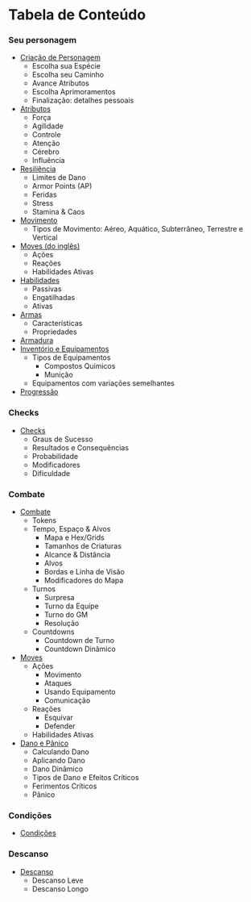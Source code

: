 # Tabela de Conteúdo

### Seu personagem

- [Criação de Personagem](./character/index.md#criação-de-personagem)
    - Escolha sua Espécie
    - Escolha seu Caminho
    - Avance Atributos
    - Escolha Aprimoramentos
    - Finalização: detalhes pessoais
- [Atributos](./character/attributes.md)
    - Força
    - Agilidade
    - Controle
    - Atenção
    - Cérebro
    - Influência
- [Resiliência](./character/resilience.md)
    - Limites de Dano
    - Armor Points (AP)
    - Feridas
    - Stress
    - Stamina & Caos
- [Movimento](./character/movement.md)
    - Tipos de Movimento: Aéreo, Aquático, Subterrâneo, Terrestre e Vertical
- [Moves (do inglês)](./character/moves.md)
    - Ações
    - Reações
    - Habilidades Ativas
- [Habilidades](./character/abilities.md)
    - Passivas
    - Engatilhadas
    - Ativas
- [Armas](./character/weapons.md)
    - Características
    - Propriedades
- [Armadura](./character/armor.md)
- [Inventório e Equipamentos](./character/inventory.md)
    - Tipos de Equipamentos
        - Compostos Químicos
        - Munição
    - Equipamentos com variações semelhantes
- [Progressão](./character/progression.md)

### Checks

- [Checks](checks.md)
    - Graus de Sucesso
    - Resultados e Consequências
    - Probabilidade
    - Modificadores
    - Dificuldade

### Combate

- [Combate](./combat/index.md)
    - Tokens
    - Tempo, Espaço & Alvos
        - Mapa e Hex/Grids
        - Tamanhos de Criaturas
        - Alcance & Distância
        - Alvos
        - Bordas e Linha de Visão
        - Modificadores do Mapa
    - Turnos
        - Surpresa
        - Turno da Equipe
        - Turno do GM
        - Resolução
    - Countdowns
        - Countdown de Turno
        - Countdown Dinâmico
- [Moves](./combat/moves.md)
    - Ações
        - Movimento
        - Ataques
        - Usando Equipamento
        - Comunicação
    - Reações
        - Esquivar
        - Defender
    - Habilidades Ativas
- [Dano e Pânico](./combat/damage.md)
    - Calculando Dano
    - Aplicando Dano
    - Dano Dinâmico
    - Tipos de Dano e Efeitos Críticos
    - Ferimentos Críticos
    - Pânico

### Condições

- [Condições](conditions.md)

### Descanso

- [Descanso](rest.md)
    - Descanso Leve
    - Descanso Longo
